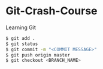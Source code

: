 # Git-Crash-Course

Learning Git

```bash
$ git add .
$ git status
$ git commit -m "<COMMIT MESSAGE>"
$ git push origin master
$ git checkout <BRANCH_NAME>
```
